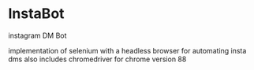 # InstaBot
instagram DM Bot

implementation of selenium with a headless browser for automating insta dms
also includes chromedriver for chrome version 88
